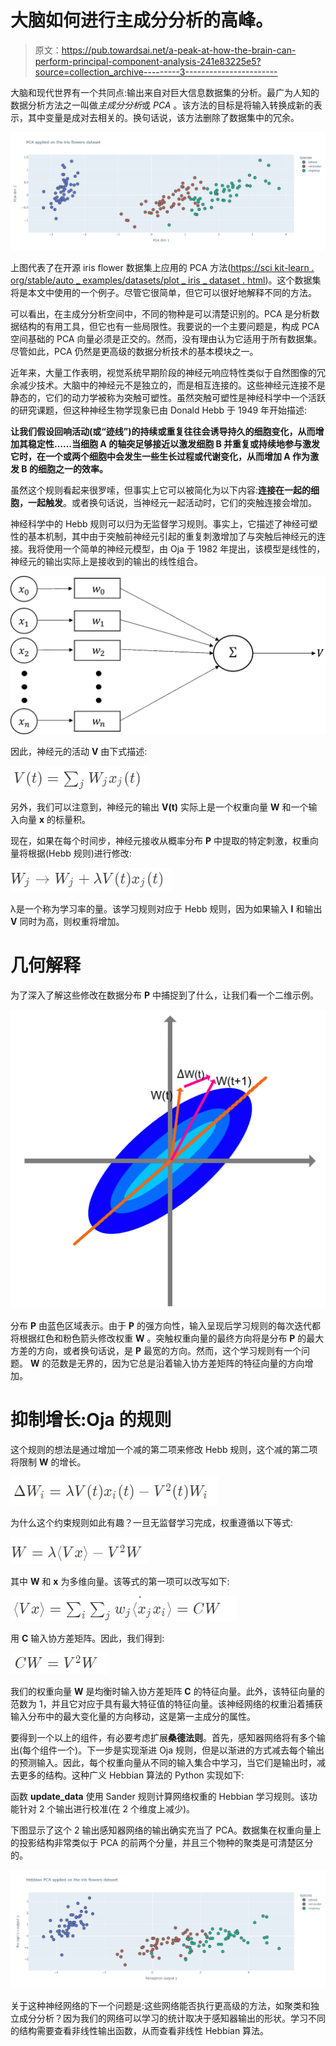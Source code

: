 # 大脑如何进行主成分分析的高峰。

> 原文：<https://pub.towardsai.net/a-peak-at-how-the-brain-can-perform-principal-component-analysis-241e83225e5?source=collection_archive---------3----------------------->

大脑和现代世界有一个共同点:输出来自对巨大信息数据集的分析。最广为人知的数据分析方法之一叫做*主成分分析*或 *PCA* 。该方法的目标是将输入转换成新的表示，其中变量是成对去相关的。换句话说，该方法删除了数据集中的冗余。

![](img/cd84037a0a738848cb96eb7bb7a18542.png)

上图代表了在开源 iris flower 数据集上应用的 PCA 方法([https://sci kit-learn . org/stable/auto _ examples/datasets/plot _ iris _ dataset . html](https://scikit-learn.org/stable/auto_examples/datasets/plot_iris_dataset.html))。这个数据集将是本文中使用的一个例子。尽管它很简单，但它可以很好地解释不同的方法。

可以看出，在主成分分析空间中，不同的物种是可以清楚识别的。PCA 是分析数据结构的有用工具，但它也有一些局限性。我要说的一个主要问题是，构成 PCA 空间基础的 PCA 向量必须是正交的。然而，没有理由认为它适用于所有数据集。尽管如此，PCA 仍然是更高级的数据分析技术的基本模块之一。

近年来，大量工作表明，视觉系统早期阶段的神经元响应特性类似于自然图像的冗余减少技术。大脑中的神经元不是独立的，而是相互连接的。这些神经元连接不是静态的，它们的动力学被称为突触可塑性。虽然突触可塑性是神经科学中一个活跃的研究课题，但这种神经生物学现象已由 Donald Hebb 于 1949 年开始描述:

**让我们假设回响活动(或“迹线”)的持续或重复往往会诱导持久的细胞变化，从而增加其稳定性……当细胞 A 的轴突足够接近以激发细胞 B 并重复或持续地参与激发它时，在一个或两个细胞中会发生一些生长过程或代谢变化，从而增加 A 作为激发 B 的细胞之一的效率。**

虽然这个规则看起来很罗嗦，但事实上它可以被简化为以下内容:**连接在一起的细胞，一起触发**。或者换句话说，当神经元一起活动时，它们的突触连接会增加。

神经科学中的 Hebb 规则可以归为无监督学习规则。事实上，它描述了神经可塑性的基本机制，其中由于突触前神经元引起的重复刺激增加了与突触后神经元的连接。我将使用一个简单的神经元模型，由 Oja 于 1982 年提出，该模型是线性的，神经元的输出实际上是接收到的输出的线性组合。

![](img/63c638cfc5339a2a91e806a6ace54df2.png)

因此，神经元的活动 **V** 由下式描述:

![](img/616bbbe7ddff58498697443721d8f1b1.png)

另外，我们可以注意到，神经元的输出 **V(t)** 实际上是一个权重向量 **W** 和一个输入向量 **x** 的标量积。

现在，如果在每个时间步，神经元接收从概率分布 **P** 中提取的特定刺激，权重向量将根据(Hebb 规则)进行修改:

![](img/e0593ff37e37ef6cb15f52a7cf0f46b9.png)

λ是一个称为学习率的量。该学习规则对应于 Hebb 规则，因为如果输入 **I** 和输出 **V** 同时为高，则权重将增加。

# 几何解释

为了深入了解这些修改在数据分布 **P** 中捕捉到了什么，让我们看一个二维示例。

![](img/d44e23aebb52c5de61721aacb3d51fb2.png)

分布 **P** 由蓝色区域表示。由于 **P** 的强方向性，输入呈现后学习规则的每次迭代都将根据红色和粉色箭头修改权重 **W** 。突触权重向量的最终方向将是分布 **P** 的最大方差的方向，或者换句话说，是 **P** 最宽的方向。然而，这个学习规则有一个问题。 **W** 的范数是无界的，因为它总是沿着输入协方差矩阵的特征向量的方向增加。

# 抑制增长:Oja 的规则

这个规则的想法是通过增加一个减的第二项来修改 Hebb 规则，这个减的第二项将限制 **W** 的增长。

![](img/81079d22265f9a125d96811f399c2e4c.png)

为什么这个约束规则如此有趣？一旦无监督学习完成，权重遵循以下等式:

![](img/f5b4bc255d9a99ab40da19275e9124f3.png)

其中 **W** 和 **x** 为多维向量。该等式的第一项可以改写如下:

![](img/d74d6336ed56625c1ab9a9daf54b583b.png)

用 **C** 输入协方差矩阵。因此，我们得到:

![](img/82786a29969d7dabac2bf2a3d21f6482.png)

我们的权重向量 **W** 是均衡时输入协方差矩阵 **C** 的特征向量。此外，该特征向量的范数为 1，并且它对应于具有最大特征值的特征向量。该神经网络的权重沿着捕获输入分布中的最大变化量的方向移动，这是第一主成分的属性。

要得到一个以上的组件，有必要考虑扩展**桑德法则**。首先，感知器网络将有多个输出(每个组件一个)。下一步是实现渐进 Oja 规则，但是以渐进的方式减去每个输出的预测输入。因此，每个权重向量从不同的输入集合中学习，当它们是输出时，减去更多的结构。这种广义 Hebbian 算法的 Python 实现如下:

函数 **update_data** 使用 Sander 规则计算网络权重的 Hebbian 学习规则。该功能针对 2 个输出进行校准(在 2 个维度上减少)。

下图显示了这个 2 输出感知器网络的输出确实充当了 PCA。数据集在权重向量上的投影结构非常类似于 PCA 的前两个分量，并且三个物种的聚类是可清楚区分的。

![](img/9e0493bc8ca7b0d88db72af85d0d8c0b.png)

关于这种神经网络的下一个问题是:这些网络能否执行更高级的方法，如聚类和独立成分分析？因为我们的网络可以学习的统计取决于感知器输出的形状。学习不同的结构需要查看非线性输出函数，从而查看非线性 Hebbian 算法。